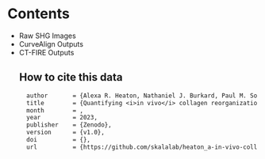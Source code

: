 # Contents
<ul><li>Raw SHG Images</li>
<li>CurveAlign Outputs</li>
<li>CT-FIRE Outputs</li>

## How to cite this data
```tex
  author       = {Alexa R. Heaton, Nathaniel J. Burkard, Paul M. Sondel, Melissa C. Skala},
  title        = {Quantifying <i>in vivo</i> collagen reorganization during immunotherapy in murine melanoma with second harmonic generation imaging},
  month        = ,
  year         = 2023,
  publisher    = {Zenodo},
  version      = {v1.0},
  doi          = {},
  url          = {https://github.com/skalalab/heaton_a-in-vivo-collagen-SHG-data}
```
